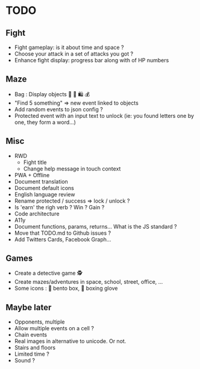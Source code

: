 # TODO

## Fight

- Fight gameplay: is it about time and space ?
- Choose your attack in a set of attacks you got ?
- Enhance fight display: progress bar along with of HP numbers

## Maze

- Bag : Display objects 👜 👝 🛍 💰
- "Find 5 something" => new event linked to objects
- Add random events to json config ?
- Protected event with an input text to unlock (ie: you found letters one by one, they form a word...)

## Misc

- RWD
  - Fight title
  - Change help message in touch context
- PWA + Offline
- Document translation
- Document default icons
- English language review
- Rename protected / success => lock / unlock ?
- Is 'earn' the righ verb ? Win ? Gain ?
- Code architecture
- A11y
- Document functions, params, returns... What is the JS standard ?
- Move that TODO.md to Github issues ?
- Add Twitters Cards, Facebook Graph...

## Games

- Create a detective game 🕵
- Create mazes/adventures in space, school, street, office, ...
- Some icons : 🍱 bento box, 🥊 boxing glove

## Maybe later

- Opponents, multiple
- Allow multiple events on a cell ?
- Chain events
- Real images in alternative to unicode. Or not.
- Stairs and floors
- Limited time ?
- Sound ?